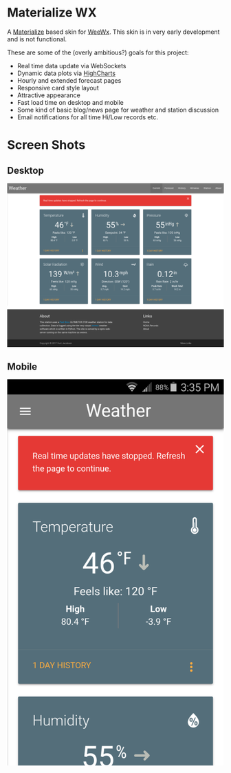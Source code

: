 # Materialize WX

A [Materialize](http://materializecss.com/) based skin for [WeeWx](http://www.weewx.com/).
This skin is in very early development and is not functional.


These are some of the (overly ambitious?) goals for this project:

  * Real time data update via WebSockets
  * Dynamic data plots via [HighCharts](https://www.highcharts.com/)
  * Hourly and extended forecast pages
  * Responsive card style layout
  * Attractive appearance
  * Fast load time on desktop and mobile
  * Some kind of basic blog/news page for weather and station discussion
  * Email notifications for all time Hi/Low records etc.

# Screen Shots

## Desktop

![desktop](screenshots/desktop.png)

## Mobile

![mobile](screenshots/mobile.png)
